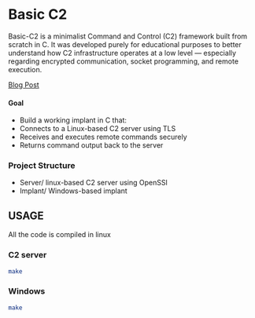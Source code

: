 # Basic C2

Basic-C2 is a minimalist Command and Control (C2) framework built from scratch in C. It was developed purely for educational purposes to better understand how C2 infrastructure operates at a low level — especially regarding encrypted communication, socket programming, and remote execution.

[Blog Post](https://nkatekotibane.github.io/posts/basic-c2/)

#### Goal
- Build a working implant in C that:
- Connects to a Linux-based C2 server using TLS
- Receives and executes remote commands securely
- Returns command output back to the server


### Project Structure
- Server/ linux-based C2 server using OpenSSl
- Implant/ Windows-based implant

## USAGE

All the code is compiled in linux

### C2 server

```sh
make
```


### Windows

```sh
make
```
